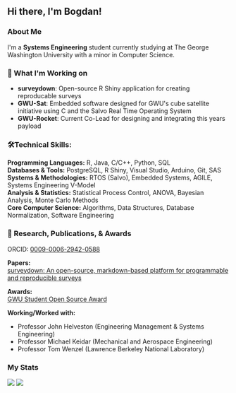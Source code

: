 ## Hi there, I'm Bogdan!

### About Me

I'm a **Systems Engineering** student currently studying at The George Washington University with a minor in Computer Science. 

### 🔭 What I'm Working on

* **surveydown**: Open-source R Shiny application for creating reproducable surveys
* **GWU-Sat**: Embedded software designed for GWU's cube satellite initiative using C and the Salvo Real Time Operating System
* **GWU-Rocket**: Current Co-Lead for designing and integrating this years payload

### 🛠️Technical Skills:  
**Programming Languages:** R, Java, C/C++, Python, SQL  
**Databases & Tools:** PostgreSQL, R Shiny, Visual Studio, Arduino, Git, SAS  
**Systems & Methodologies:** RTOS (Salvo), Embedded Systems, AGILE, Systems Engineering V-Model  
**Analysis & Statistics:** Statistical Process Control, ANOVA, Bayesian Analysis, Monte Carlo Methods  
**Core Computer Science:** Algorithms, Data Structures, Database Normalization, Software Engineering  

### 🎯 Research, Publications, & Awards
ORCID: [0009-0006-2942-0588](https://orcid.org/0009-0006-2942-0588)

**Papers:**   
[surveydown: An open-source, markdown-based platform for programmable and reproducible surveys](https://journals.plos.org/plosone/article?id=10.1371/journal.pone.0331002)  

**Awards:**  
[GWU Student Open Source Award](https://ospo.gwu.edu/2024-student-open-source-award-winners)  

**Working/Worked with:**

* Professor John Helveston (Engineering Management & Systems Engineering)
* Professor Michael Keidar (Mechanical and Aerospace Engineering)
* Professor Tom Wenzel (Lawrence Berkeley National Laboratory) 

### My Stats  

![](https://github-readme-stats.vercel.app/api?username=Buneabt&show_icons=true&theme=radical&hide_border=true&include_all_commits=true&count_private=true)
![](https://github-readme-stats.vercel.app/api/top-langs/?username=Buneabt&layout=compact&theme=radical&hide_border=true)

